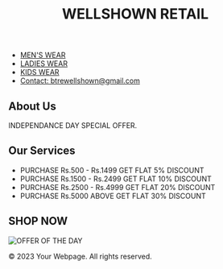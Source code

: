 
<!DOCTYPE html>
<html lang="en">
<head>
    <meta charset="UTF-8">
    <meta name="viewport" content="width=device-width, initial-scale=1.0">
    <link rel="stylesheet" href="styles.css">
    <title>Your Webpage</title>
</head>
<body>
    <header>
        <h1>WELLSHOWN RETAIL</h1>
    </header>
    <nav>
        <ul>
            <li><a href="#">MEN'S WEAR</a></li>
            <li><a href="#">LADIES WEAR</a></li>
            <li><a href="#">KIDS WEAR</a></li>
            <li><a href="#">Contact: btrewellshown@gmail.com</a></li>
        </ul>
    </nav>
    <main>
        <section>
            <h2>About Us</h2>
            <p>INDEPENDANCE DAY SPECIAL OFFER.</p>
        </section>
        <section>
            <h2>Our Services</h2>
            <ul>
                <li>PURCHASE Rs.500 - Rs.1499 GET FLAT 5% DISCOUNT</li>
                <li>PURCHASE Rs.1500 - Rs.2499 GET FLAT 10% DISCOUNT</li>
                <li>PURCHASE Rs.2500 - Rs.4999 GET FLAT 20% DISCOUNT</li>
		<li>PURCHASE Rs.5000 ABOVE GET FLAT 30% DISCOUNT</li>
            </ul>
        </section>
        <section>
            <h2>SHOP NOW</h2>
            <img src="FREEDOM2.jpg" alt="OFFER OF THE DAY">
        </section>
    </main>
    <footer>
        <p>&copy; 2023 Your Webpage. All rights reserved.</p>
    </footer>
</body>
</html>
